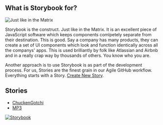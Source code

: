 ## What is Storybook for?

![Just like in the Matrix](https://firebasestorage.googleapis.com/v0/b/listingslab-storybook.appspot.com/o/png%2fstorybook_matrix_construct.png?alt=media&token=172b8689-20bf-4c45-b2f5-cb128969761d)

Storybook is the construct. Just like in the Matrix. It is an excellent piece of JavaScript software which keeps components comlpetely separate from their destination. This is good. Say a company has many products, they can create a set of UI components which look and function identically across all the companys' apps. This is used brilliantly by folk like Atlassian and Airbnb and in a really crap way by thousands of others. You know who you are.

Another approach is to use Storybook is as part of the development process. For us, Stories are the finest grain in our Agile GitHub workflow. Everything starts with a Story. [Create New Story](https://github.com/listingslab-software/storybook/issues/new/choose).

## Stories

- [ChuckenGotchi](./src/components/ChuckenGotchi)
- [MP3](./src/components/MP3)

[![Storybook](https://cdn.jsdelivr.net/gh/storybookjs/brand@master/badge/badge-storybook.svg)](https://storybook.listingslab.com)
